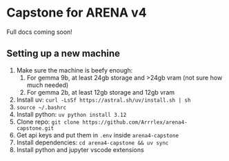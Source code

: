 # Capstone for ARENA v4

Full docs coming soon!

## Setting up a new machine

1. Make sure the machine is beefy enough:
    1. For gemma 9b, at least 24gb storage and >24gb vram (not sure how much needed)
    2. For gemma 2b, at least 12gb storage and 12gb vram
2. Install uv: `curl -LsSf https://astral.sh/uv/install.sh | sh`
3. `source ~/.bashrc`
4. Install python: `uv python install 3.12`
5. Clone repo: `git clone https://github.com/Arrrlex/arena4-capstone.git`
6. Get api keys and put them in `.env` inside `arena4-capstone`
7. Install dependencies: `cd arena4-capstone && uv sync`
8. Install python and jupyter vscode extensions
